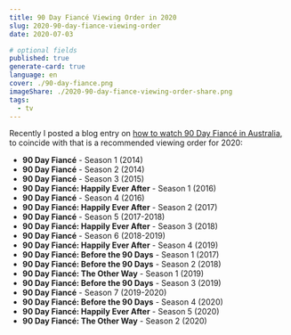 ```yaml
---
title: 90 Day Fiancé Viewing Order in 2020
slug: 2020-90-day-fiance-viewing-order
date: 2020-07-03

# optional fields
published: true
generate-card: true
language: en
cover: ./90-day-fiance.png
imageShare: ./2020-90-day-fiance-viewing-order-share.png
tags:
  - tv
---
```


Recently I posted a blog entry on [how to watch 90 Day Fiancé in Australia](/how-to-watch-90-day-fiance-australia), to coincide with that is a recommended viewing order for 2020:

- **90 Day Fiancé** - Season 1 (2014)
- **90 Day Fiancé** - Season 2 (2014)
- **90 Day Fiancé** - Season 3 (2015)
- **90 Day Fiancé: Happily Ever After** - Season 1 (2016)
- **90 Day Fiancé** - Season 4 (2016)
- **90 Day Fiancé: Happily Ever After** - Season 2 (2017)
- **90 Day Fiancé** - Season 5 (2017-2018)
- **90 Day Fiancé: Happily Ever After** - Season 3 (2018)
- **90 Day Fiancé** - Season 6 (2018-2019)
- **90 Day Fiancé: Happily Ever After** - Season 4 (2019)
- **90 Day Fiancé: Before the 90 Days** - Season 1 (2017)
- **90 Day Fiancé: Before the 90 Days** - Season 2 (2018)
- **90 Day Fiancé: The Other Way** - Season 1 (2019)
- **90 Day Fiancé: Before the 90 Days** - Season 3 (2019)
- **90 Day Fiancé** - Season 7 (2019-2020)
- **90 Day Fiancé: Before the 90 Days** - Season 4 (2020)
- **90 Day Fiancé: Happily Ever After** - Season 5 (2020)
- **90 Day Fiancé: The Other Way** - Season 2 (2020)
